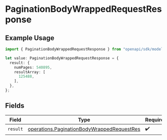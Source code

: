 # PaginationBodyWrappedRequestResponse

## Example Usage

```typescript
import { PaginationBodyWrappedRequestResponse } from "openapi/sdk/models/operations";

let value: PaginationBodyWrappedRequestResponse = {
  result: {
    numPages: 540895,
    resultArray: [
      125488,
    ],
  },
};
```

## Fields

| Field                                                                                                           | Type                                                                                                            | Required                                                                                                        | Description                                                                                                     |
| --------------------------------------------------------------------------------------------------------------- | --------------------------------------------------------------------------------------------------------------- | --------------------------------------------------------------------------------------------------------------- | --------------------------------------------------------------------------------------------------------------- |
| `result`                                                                                                        | [operations.PaginationBodyWrappedRequestRes](../../../sdk/models/operations/paginationbodywrappedrequestres.md) | :heavy_check_mark:                                                                                              | N/A                                                                                                             |